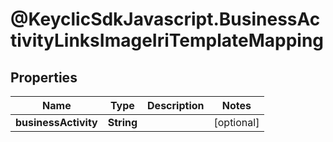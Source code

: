 # @KeyclicSdkJavascript.BusinessActivityLinksImageIriTemplateMapping

## Properties
Name | Type | Description | Notes
------------ | ------------- | ------------- | -------------
**businessActivity** | **String** |  | [optional] 


